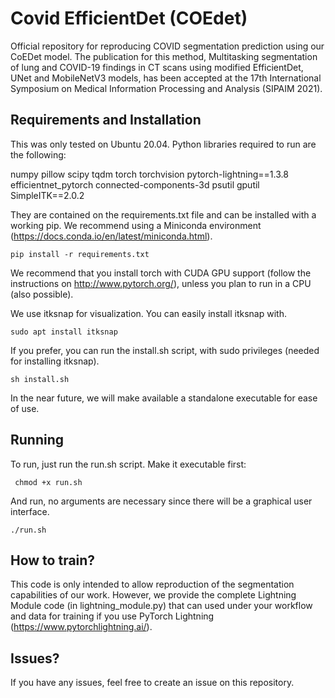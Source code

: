 # Covid EfficientDet (COEdet)
Official repository for reproducing COVID segmentation  prediction using our CoEDet model.
The publication for this method, Multitasking segmentation of lung and COVID-19 findings in CT scans using modified EfficientDet, UNet and MobileNetV3 models, has been accepted at the 17th International Symposium on Medical Information Processing and Analysis (SIPAIM 2021).

## Requirements and Installation

This was only tested on Ubuntu 20.04.
Python libraries required to run are the following: 

numpy
pillow
scipy
tqdm
torch
torchvision
pytorch-lightning==1.3.8
efficientnet_pytorch
connected-components-3d
psutil
gputil
SimpleITK==2.0.2

They are contained on the requirements.txt file and can be installed with a working pip. We recommend using a Miniconda environment (https://docs.conda.io/en/latest/miniconda.html).

    pip install -r requirements.txt

We recommend that you install torch with CUDA GPU support (follow the instructions on http://www.pytorch.org/), unless you plan to run in a CPU (also possible).

We use itksnap for visualization. You can easily install itksnap with.

    sudo apt install itksnap


If you prefer, you can run the install.sh script, with sudo privileges (needed for installing itksnap).
    
    sh install.sh

In the near future, we will make available a standalone executable for ease of use.

## Running 

To run, just run the run.sh script. Make it executable first:

     chmod +x run.sh
    
And run, no arguments are necessary since there will be a graphical user interface.

    ./run.sh

## How to train?

This code is only intended to allow reproduction of the segmentation capabilities of our work. 
However, we provide the complete Lightning Module code (in lightning_module.py) that can used under your workflow and data for training if you use PyTorch Lightning (https://www.pytorchlightning.ai/).

## Issues?

If you have any issues, feel free to create an issue on this repository.